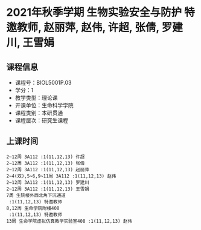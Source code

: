 # 2021年秋季学期 生物实验安全与防护 特邀教师, 赵丽萍, 赵伟, 许超, 张倩, 罗建川, 王雪娟






## 课程信息

- 课程号：BIOL5001P.03
- 学分：1
- 教学类型：理论课
- 开课单位：生命科学学院
- 课程类别：本研贯通
- 课程层次：研究生课程

## 上课时间

```
2~12周 3A112 :1(11,12,13) 许超
2~12周 3A112 :1(11,12,13) 张倩
2~12周 3A112 :1(11,12,13) 赵丽萍
2~4(双),5~6,9~11周 3A112 :1(11,12,13) 赵伟
2~12周 3A112 :1(11,12,13) 罗建川
2~12周 3A112 :1(11,12,13) 王雪娟
7周 生院楼外西北角下沉通道
 :1(11,12,13) 特邀教师
8,12周 生命学院附楼408
 :1(11,12,13) 特邀教师
13周 生命学院虚拟仿真教学实验室408 :1(11,12,13) 赵伟
```

